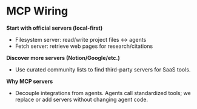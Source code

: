 # MCP Wiring

**Start with official servers (local-first)**
- Filesystem server: read/write project files ↔ agents
- Fetch server: retrieve web pages for research/citations

**Discover more servers (Notion/Google/etc.)**
- Use curated community lists to find third-party servers for SaaS tools.

**Why MCP servers**
- Decouple integrations from agents. Agents call standardized tools; we replace or add servers without changing agent code.
